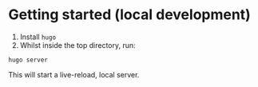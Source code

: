 # Getting started (local development)

1. Install `hugo`
2. Whilst inside the top directory, run:

```
hugo server
```

This will start a live-reload, local server.
